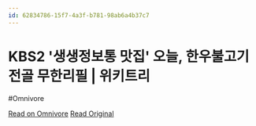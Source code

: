 ```yaml
---
id: 62834786-15f7-4a3f-b781-98ab6a4b37c7
---
```


# KBS2 '생생정보통 맛집' 오늘, 한우불고기전골 무한리필 | 위키트리
#Omnivore

[Read on Omnivore](https://omnivore.app/me/https-www-wikitree-co-kr-articles-957518-18fecff6a67)
[Read Original](https://www.wikitree.co.kr/articles/957518)

